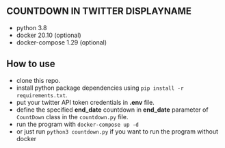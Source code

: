 ## COUNTDOWN IN TWITTER DISPLAYNAME
- python 3.8
- docker 20.10 (optional)
- docker-compose 1.29 (optional)

## How to use
- clone this repo.
- install python package dependencies using `pip install -r requirements.txt`.
- put your twitter API token credentials in **.env** file.
- define the specified **end_date** countdown in **end_date** parameter of `CountDown` class in the `countdown.py` file.
- run the program with `docker-compose up -d`
- or just run `python3 countdown.py` if you want to run the program without docker